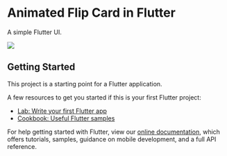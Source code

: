 # Animated Flip Card in Flutter

A simple Flutter UI.

<img src="https://media.giphy.com/media/RHJCmZ30UvjsVRtPnw/200w_d.gif" >

## Getting Started

This project is a starting point for a Flutter application.

A few resources to get you started if this is your first Flutter project:

- [Lab: Write your first Flutter app](https://flutter.dev/docs/get-started/codelab)
- [Cookbook: Useful Flutter samples](https://flutter.dev/docs/cookbook)

For help getting started with Flutter, view our
[online documentation](https://flutter.dev/docs), which offers tutorials,
samples, guidance on mobile development, and a full API reference.
